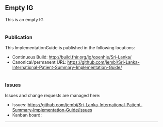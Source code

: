 Empty IG
---
This is an empty IG
<br> </br>
###
### Publication
This ImplementationGuide is published in the following locations:

* Continuous Build: <http://build.fhir.org/ig/openhie/Sri-Lanka/>
* Canonical/permanent URL: <https://github.com/jembi/Sri-Lanka-International-Patient-Summary-Implementation-Guide/>
<br> </br>

### Issues
Issues and change requests are managed here:  

* Issues:  <https://github.com/jembi/Sri-Lanka-International-Patient-Summary-Implementation-Guide/issues>  
* Kanban board: 

---